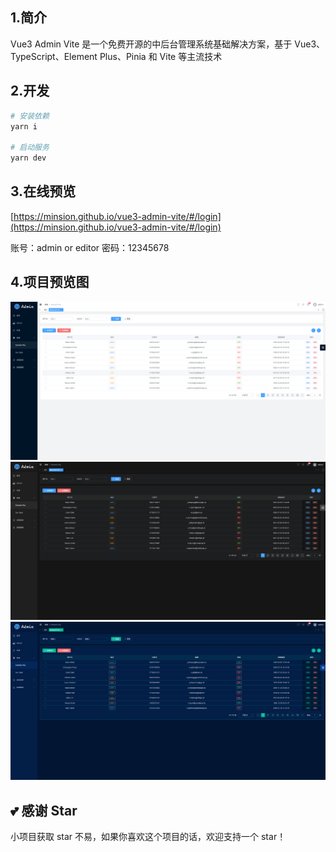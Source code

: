 ## 1.简介

Vue3 Admin Vite 是一个免费开源的中后台管理系统基础解决方案，基于 Vue3、TypeScript、Element Plus、Pinia 和 Vite 等主流技术

## 2.开发

```bash
# 安装依赖
yarn i

# 启动服务
yarn dev
```

## 3.在线预览
[https://minsion.github.io/vue3-admin-vite/#/login](https://minsion.github.io/vue3-admin-vite/#/login)

账号：admin or editor
密码：12345678

## 4.项目预览图

![preview1.png](./src/assets/docs/preview1.png)
![preview2.png](./src/assets/docs/preview2.png)
![preview3.png](./src/assets/docs/preview3.png)


## 💕 感谢 Star
小项目获取 star 不易，如果你喜欢这个项目的话，欢迎支持一个 star！

